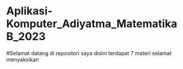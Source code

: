 # Aplikasi-Komputer_Adiyatma_Matematika B_2023
#Selamat datang di repositori saya disini terdapat 7 materi selamat menyaksikan

